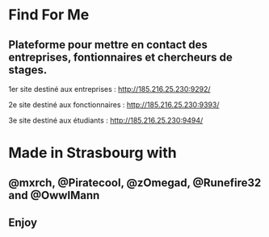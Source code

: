 # Find For Me

## Plateforme pour mettre en contact des entreprises, fontionnaires et chercheurs de stages.

1er site destiné aux entreprises :
http://185.216.25.230:9292/


2e site destiné aux fonctionnaires :
http://185.216.25.230:9393/

3e site destiné aux étudiants :
http://185.216.25.230:9494/


# Made in Strasbourg with 
## @mxrch, @Piratecool, @zOmegad, @Runefire32 and @OwwlMann
## Enjoy 
